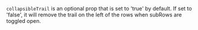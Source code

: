 `collapsibleTrail` is an optional prop that is set to 'true' by default. If set to 'false', it will remove the trail on the left of the rows when subRows are toggled open.
